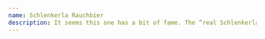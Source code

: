 ```yaml
---
name: Schlenkerla Rauchbier
description: It seems this one has a bit of fame. The “real Schlenkerla smoked beer” certainly doesn’t disappoint. It’s how I’d imagine kissing an ashtray. The smokiness comes through immediately and throughout and – if I dare to say – overpowers much of the remaining beer taste. Not sure I’ll be back to this one in a hurry. The novelty wore off quickly, and it wasn’t the most pleasant to drink. Still, good as a reminder of some of the more extreme flavours out there.
---
```


